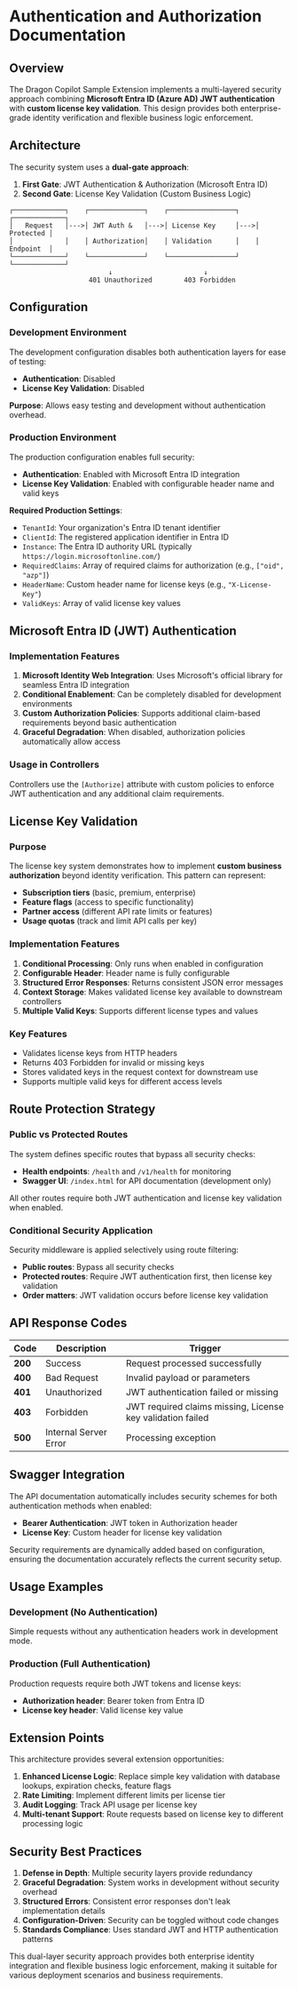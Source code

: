 # Authentication and Authorization Documentation

## Overview

The Dragon Copilot Sample Extension implements a multi-layered security approach combining **Microsoft Entra ID (Azure AD) JWT authentication** with **custom license key validation**. This design provides both enterprise-grade identity verification and flexible business logic enforcement.

## Architecture

The security system uses a **dual-gate approach**:

1. **First Gate**: JWT Authentication & Authorization (Microsoft Entra ID)
2. **Second Gate**: License Key Validation (Custom Business Logic)

```
┌─────────────┐    ┌──────────────┐    ┌─────────────────┐    ┌─────────────┐
│   Request   │--->│ JWT Auth &   │--->│ License Key     │--->│   Protected │
│             │    │ Authorization│    │ Validation      │    │   Endpoint  │
└─────────────┘    └──────────────┘    └─────────────────┘    └─────────────┘
                         ↓                       ↓
                    401 Unauthorized        403 Forbidden
```

## Configuration

### Development Environment

The development configuration disables both authentication layers for ease of testing:

- **Authentication**: Disabled
- **License Key Validation**: Disabled

**Purpose**: Allows easy testing and development without authentication overhead.

### Production Environment

The production configuration enables full security:

- **Authentication**: Enabled with Microsoft Entra ID integration
- **License Key Validation**: Enabled with configurable header name and valid keys

**Required Production Settings**:
- `TenantId`: Your organization's Entra ID tenant identifier
- `ClientId`: The registered application identifier in Entra ID
- `Instance`: The Entra ID authority URL (typically `https://login.microsoftonline.com/`)
- `RequiredClaims`: Array of required claims for authorization (e.g., `["oid", "azp"]`)
- `HeaderName`: Custom header name for license keys (e.g., `"X-License-Key"`)
- `ValidKeys`: Array of valid license key values

## Microsoft Entra ID (JWT) Authentication

### Implementation Features

1. **Microsoft Identity Web Integration**: Uses Microsoft's official library for seamless Entra ID integration
2. **Conditional Enablement**: Can be completely disabled for development environments
3. **Custom Authorization Policies**: Supports additional claim-based requirements beyond basic authentication
4. **Graceful Degradation**: When disabled, authorization policies automatically allow access

### Usage in Controllers

Controllers use the `[Authorize]` attribute with custom policies to enforce JWT authentication and any additional claim requirements.

## License Key Validation

### Purpose

The license key system demonstrates how to implement **custom business authorization** beyond identity verification. This pattern can represent:

- **Subscription tiers** (basic, premium, enterprise)
- **Feature flags** (access to specific functionality)
- **Partner access** (different API rate limits or features)
- **Usage quotas** (track and limit API calls per key)

### Implementation Features

1. **Conditional Processing**: Only runs when enabled in configuration
2. **Configurable Header**: Header name is fully configurable
3. **Structured Error Responses**: Returns consistent JSON error messages
4. **Context Storage**: Makes validated license key available to downstream controllers
5. **Multiple Valid Keys**: Supports different license types and values

### Key Features

- Validates license keys from HTTP headers
- Returns 403 Forbidden for invalid or missing keys
- Stores validated keys in the request context for downstream use
- Supports multiple valid keys for different access levels

## Route Protection Strategy

### Public vs Protected Routes

The system defines specific routes that bypass all security checks:

- **Health endpoints**: `/health` and `/v1/health` for monitoring
- **Swagger UI**: `/index.html` for API documentation (development only)

All other routes require both JWT authentication and license key validation when enabled.

### Conditional Security Application

Security middleware is applied selectively using route filtering:

- **Public routes**: Bypass all security checks
- **Protected routes**: Require JWT authentication first, then license key validation
- **Order matters**: JWT validation occurs before license key validation

## API Response Codes

| Code | Description | Trigger |
|------|-------------|---------|
| **200** | Success | Request processed successfully |
| **400** | Bad Request | Invalid payload or parameters |
| **401** | Unauthorized | JWT authentication failed or missing |
| **403** | Forbidden | JWT required claims missing, License key validation failed |
| **500** | Internal Server Error | Processing exception |

## Swagger Integration

The API documentation automatically includes security schemes for both authentication methods when enabled:

- **Bearer Authentication**: JWT token in Authorization header
- **License Key**: Custom header for license key validation

Security requirements are dynamically added based on configuration, ensuring the documentation accurately reflects the current security setup.

## Usage Examples

### Development (No Authentication)

Simple requests without any authentication headers work in development mode.

### Production (Full Authentication)

Production requests require both JWT tokens and license keys:

- **Authorization header**: Bearer token from Entra ID
- **License key header**: Valid license key value

## Extension Points

This architecture provides several extension opportunities:

1. **Enhanced License Logic**: Replace simple key validation with database lookups, expiration checks, feature flags
2. **Rate Limiting**: Implement different limits per license tier
3. **Audit Logging**: Track API usage per license key
5. **Multi-tenant Support**: Route requests based on license key to different processing logic

## Security Best Practices

1. **Defense in Depth**: Multiple security layers provide redundancy
2. **Graceful Degradation**: System works in development without security overhead
3. **Structured Errors**: Consistent error responses don't leak implementation details
4. **Configuration-Driven**: Security can be toggled without code changes
5. **Standards Compliance**: Uses standard JWT and HTTP authentication patterns

This dual-layer security approach provides both enterprise identity integration and flexible business logic enforcement, making it suitable for various deployment scenarios and business requirements.
